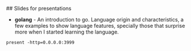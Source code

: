 ## Slides for presentations

* **golang** - An introduction to go. Language origin and characteristics, a few examples to show language features, specially those that surprise more when I started learning the language.

`present -http=0.0.0.0:3999`
